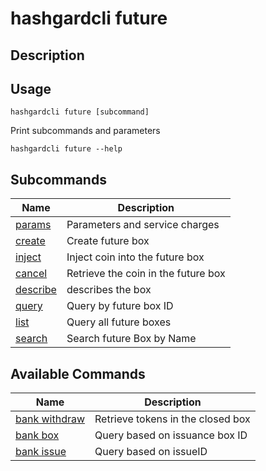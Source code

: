 # hashgardcli future

## Description

## Usage

```shell
hashgardcli future [subcommand]
```

Print subcommands and parameters

```shell
hashgardcli future --help
```
## Subcommands
| Name                     | Description   |
| -------------------------- | ------------ |
| [params](params.md)        | Parameters and service charges |
| [create](create.md)        | Create future  box |
| [inject](inject.md)  |  Inject coin into the future box |
| [cancel](cancel.md)  |  Retrieve the coin in the future box |
| [describe](describe.md)   |  describes the box |
| [query](query.md)  |  Query by future box ID |
| [list](list.md)   |  Query all future boxes |
| [search](search.md)  | Search future Box by Name  |

## Available Commands
| Name                     | Description   |
| -------------------------- | ------------ |
| [bank withdraw](../bank/withdraw.md) | Retrieve tokens in the closed box  |
| [bank box](../bank/box.md)        | Query based on issuance box ID|
| [bank issue](../bank/issue.md)        | Query based on issueID |
